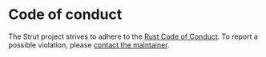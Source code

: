# Code of conduct

[rust-coc]: https://www.rust-lang.org/policies/code-of-conduct
[contact-maintainer]: mailto:erik@serpnet.org

The Strut project strives to adhere to the [Rust Code of Conduct][rust-coc].
To report a possible violation, please [contact the maintainer][contact-maintainer].
